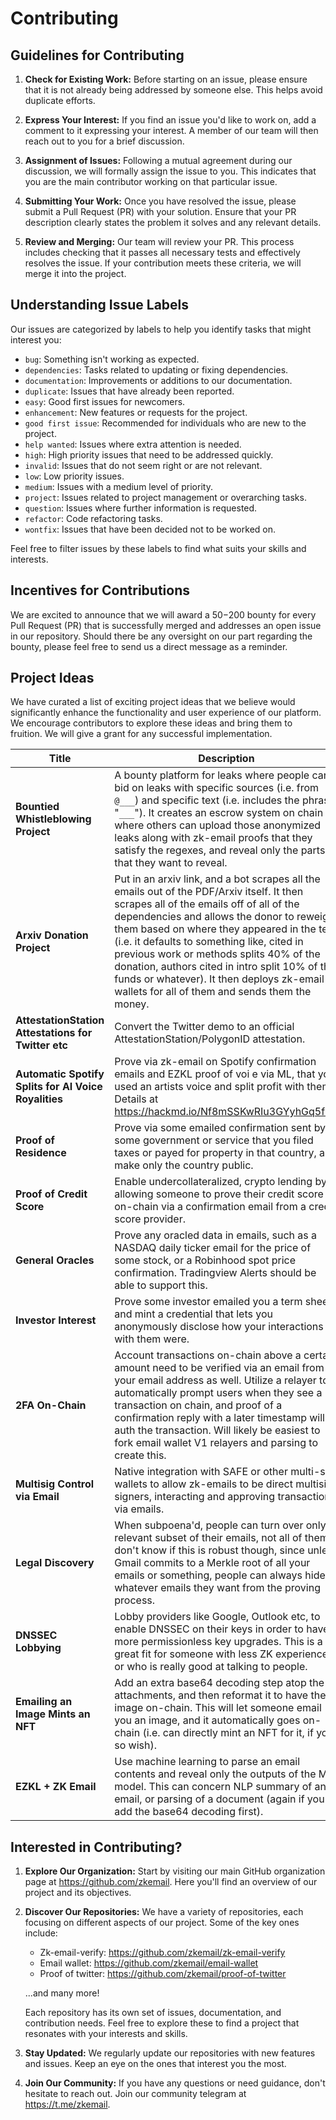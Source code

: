# Contributing 

## Guidelines for Contributing 

1. **Check for Existing Work:** Before starting on an issue, please ensure that it is not already being addressed by someone else. This helps avoid duplicate efforts.

2. **Express Your Interest:** If you find an issue you'd like to work on, add a comment to it expressing your interest. A member of our team will then reach out to you for a brief discussion.

3. **Assignment of Issues:** Following a mutual agreement during our discussion, we will formally assign the issue to you. This indicates that you are the main contributor working on that particular issue.

4. **Submitting Your Work:** Once you have resolved the issue, please submit a Pull Request (PR) with your solution. Ensure that your PR description clearly states the problem it solves and any relevant details.

5. **Review and Merging:** Our team will review your PR. This process includes checking that it passes all necessary tests and effectively resolves the issue. If your contribution meets these criteria, we will merge it into the project.

## Understanding Issue Labels

Our issues are categorized by labels to help you identify tasks that might interest you:

- `bug`: Something isn't working as expected.
- `dependencies`: Tasks related to updating or fixing dependencies.
- `documentation`: Improvements or additions to our documentation.
- `duplicate`: Issues that have already been reported.
- `easy`: Good first issues for newcomers.
- `enhancement`: New features or requests for the project.
- `good first issue`: Recommended for individuals who are new to the project.
- `help wanted`: Issues where extra attention is needed.
- `high`: High priority issues that need to be addressed quickly.
- `invalid`: Issues that do not seem right or are not relevant.
- `low`: Low priority issues.
- `medium`: Issues with a medium level of priority.
- `project`: Issues related to project management or overarching tasks.
- `question`: Issues where further information is requested.
- `refactor`: Code refactoring tasks.
- `wontfix`: Issues that have been decided not to be worked on.

Feel free to filter issues by these labels to find what suits your skills and interests.

## Incentives for Contributions
We are excited to announce that we will award a $50-$200 bounty for every Pull Request (PR) that is successfully merged and addresses an open issue in our repository. Should there be any oversight on our part regarding the bounty, please feel free to send us a direct message as a reminder.

## Project Ideas
We have curated a list of exciting project ideas that we believe would significantly enhance the functionality and user experience of our platform. We encourage contributors to explore these ideas and bring them to fruition. We will give a grant for any successful implementation.


| Title | Description |
|-------|-------------|
| **Bountied Whistleblowing Project** | A bounty platform for leaks where people can bid on leaks with specific sources (i.e. from `@___`) and specific text (i.e. includes the phrase "`___`"). It creates an escrow system on chain where others can upload those anonymized leaks along with zk-email proofs that they satisfy the regexes, and reveal only the parts that they want to reveal. |
| **Arxiv Donation Project** | Put in an arxiv link, and a bot scrapes all the emails out of the PDF/Arxiv itself. It then scrapes all of the emails off of all of the dependencies and allows the donor to reweight them based on where they appeared in the text (i.e. it defaults to something like, cited in previous work or methods splits 40% of the donation, authors cited in intro split 10% of the funds or whatever). It then deploys zk-email wallets for all of them and sends them the money. |
| **AttestationStation Attestations for Twitter etc** | Convert the Twitter demo to an official AttestationStation/PolygonID attestation. |
| **Automatic Spotify Splits for AI Voice Royalities** | Prove via zk-email on Spotify confirmation emails and EZKL proof of voi e via ML, that you used an artists voice and split profit with them. Details at https://hackmd.io/Nf8mSSKwRIu3GYyhGq5f9A |
| **Proof of Residence** | Prove via some emailed confirmation sent by some government or service that you filed taxes or payed for property in that country, and make only the country public. |
| **Proof of Credit Score** | Enable undercollateralized, crypto lending by allowing someone to prove their credit score on-chain via a confirmation email from a credit score provider. |
| **General Oracles** | Prove any oracled data in emails, such as a NASDAQ daily ticker email for the price of some stock, or a Robinhood spot price confirmation. Tradingview Alerts should be able to support this. |
| **Investor Interest** | Prove some investor emailed you a term sheet, and mint a credential that lets you anonymously disclose how your interactions with them were. |
| **2FA On-Chain** | Account transactions on-chain above a certain amount need to be verified via an email from your email address as well. Utilize a relayer to automatically prompt users when they see a transaction on chain, and proof of a confirmation reply with a later timestamp will auth the transaction. Will likely be easiest to fork email wallet V1 relayers and parsing to create this. |
| **Multisig Control via Email** | Native integration with SAFE or other multi-sig wallets to allow zk-emails to be direct multisig signers, interacting and approving transactions via emails. |
| **Legal Discovery** | When subpoena'd, people can turn over only a relevant subset of their emails, not all of them. I don't know if this is robust though, since unless Gmail commits to a Merkle root of all your emails or something, people can always hide whatever emails they want from the proving process. |
| **DNSSEC Lobbying** | Lobby providers like Google, Outlook etc, to enable DNSSEC on their keys in order to have more permissionless key upgrades. This is a great fit for someone with less ZK experience or who is really good at talking to people. |
| **Emailing an Image Mints an NFT** | Add an extra base64 decoding step atop the attachments, and then reformat it to have the image on-chain. This will let someone email you an image, and it automatically goes on-chain (i.e. can directly mint an NFT for it, if you so wish). |
| **EZKL + ZK Email** | Use machine learning to parse an email contents and reveal only the outputs of the ML model. This can concern NLP summary of an email, or parsing of a document (again if you add the base64 decoding first). |


## Interested in Contributing?

1. **Explore Our Organization:** Start by visiting our main GitHub organization page at https://github.com/zkemail. Here you'll find an overview of our project and its objectives.

2. **Discover Our Repositories:** We have a variety of repositories, each focusing on different aspects of our project. Some of the key ones include:
   - Zk-email-verify: https://github.com/zkemail/zk-email-verify
   - Email wallet: https://github.com/zkemail/email-wallet
   - Proof of twitter: https://github.com/zkemail/proof-of-twitter
  
   ...and many more!

   Each repository has its own set of issues, documentation, and contribution needs. Feel free to explore these to find a project that resonates with your interests and skills.

3. **Stay Updated:** We regularly update our repositories with new features and issues. Keep an eye on the ones that interest you the most.

4. **Join Our Community:** If you have any questions or need guidance, don't hesitate to reach out. Join our community telegram at https://t.me/zkemail. 

